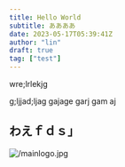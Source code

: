 ```yaml
---
title: Hello World
subtitle: ああああ
date: 2023-05-17T05:39:41Z
author: "lin"
draft: true
tag: ["test"]
---
```


wre;lrlekjg

g;ljjad;ljag
gajage
garj
gam
aj

## わえｆｄｓ」

![/mainlogo.jpg](/mainlogo.jpg)